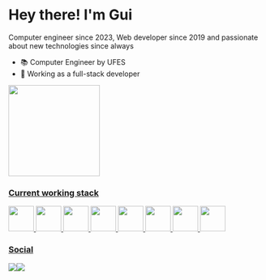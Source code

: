 # Hey there! I'm Gui

Computer engineer since 2023, Web developer since 2019 and passionate about new technologies since always

* 📚 Computer Engineer by UFES
* 💼 Working as a full-stack developer


<div align="left">
  <a href="https://github.com/guisteink">
  <img height="180em" src="https://github-readme-stats.vercel.app/api/top-langs/?username=guisteink&layout=compact&langs_count=7&theme=merko"/>
</div>


### Current working stack
<div style="display: inline_block">
  <img width="50px" src="https://cdn.jsdelivr.net/gh/devicons/devicon/icons/nodejs/nodejs-original.svg" />
  <img width="50px" src="https://cdn.jsdelivr.net/gh/devicons/devicon/icons/typescript/typescript-original.svg" />   
  <img width="50px" src="https://cdn.jsdelivr.net/gh/devicons/devicon/icons/vuejs/vuejs-original-wordmark.svg" />
  <img width="50px" src="https://cdn.jsdelivr.net/gh/devicons/devicon/icons/angularjs/angularjs-plain.svg" />
  <img width="50px" src="https://cdn.jsdelivr.net/gh/devicons/devicon/icons/mongodb/mongodb-original.svg" />
  <img width="50px" src="https://cdn.jsdelivr.net/gh/devicons/devicon/icons/kubernetes/kubernetes-plain.svg" />   
  <img width="50px" src="https://cdn.jsdelivr.net/gh/devicons/devicon/icons/linux/linux-original.svg" />     
  <img width="50px" src="https://cdn.jsdelivr.net/gh/devicons/devicon/icons/docker/docker-original.svg" />     
</div>

### Social
<div style="display: flex"> 
  <a href = "mailto:guilherme.steink@gmail.com">
    <img src="https://img.shields.io/badge/-Gmail-%23333?style=for-the-badge&logo=gmail&logoColor=white" target="_blank"></a>
  <a href="https://www.linkedin.com/in/guilherme-stein" target="_blank"><img src="https://img.shields.io/badge/-LinkedIn-%230077B5?style=for-the-badge&logo=linkedin&logoColor=white" target="_blank"></a> 
</div>

